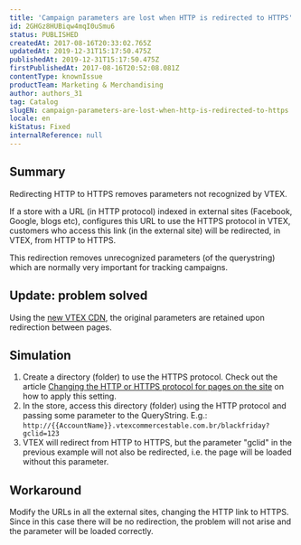 ```yaml
---
title: 'Campaign parameters are lost when HTTP is redirected to HTTPS'
id: 2GHGz8HUBiqw4mqI0uSmu6
status: PUBLISHED
createdAt: 2017-08-16T20:33:02.765Z
updatedAt: 2019-12-31T15:17:50.475Z
publishedAt: 2019-12-31T15:17:50.475Z
firstPublishedAt: 2017-08-16T20:52:08.081Z
contentType: knownIssue
productTeam: Marketing & Merchandising
author: authors_31
tag: Catalog
slugEN: campaign-parameters-are-lost-when-http-is-redirected-to-https
locale: en
kiStatus: Fixed
internalReference: null
---
```


## Summary

Redirecting HTTP to HTTPS removes parameters not recognized by VTEX.

If a store with a URL (in HTTP protocol) indexed in external sites (Facebook, Google, blogs etc), configures this URL to use the HTTPS protocol in VTEX, customers who access this link (in the external site) will be redirected, in VTEX, from HTTP to HTTPS.

This redirection removes unrecognized parameters (of the querystring) which are normally very important for tracking campaigns.

## Update: problem solved

Using the [new VTEX CDN](/en/tutorial/activating-new-vtex-cdn), the original parameters are retained upon redirection between pages.

## Simulation

1. Create a directory (folder) to use the HTTPS protocol. Check out the article [Changing the HTTP or HTTPS protocol for pages on the site](/en/faq/how-do-i-use-the-https-protocol-on-my-stores-pages) on how to apply this setting.
2. In the store, access this directory (folder) using the HTTP protocol and passing some parameter to the QueryString. E.g.: `http://{{AccountName}}.vtexcommercestable.com.br/blackfriday?gclid=123`
3. VTEX will redirect from HTTP to HTTPS, but the parameter "gclid" in the previous example will not also be redirected, i.e. the page will be loaded without this parameter.

## Workaround

Modify the URLs in all the external sites, changing the HTTP link to HTTPS. Since in this case there will be no redirection, the problem will not arise and the parameter will be loaded correctly.

